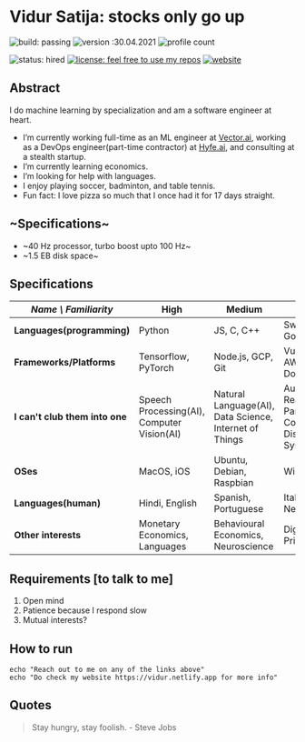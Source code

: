 # Vidur Satija: stocks only go up
![build: passing](https://img.shields.io/badge/build-passing-success)
![version :30.04.2021](https://img.shields.io/badge/version-30.04.2021-informational)
![profile count](https://komarev.com/ghpvc/?username=vidursatija&color=red)

![status: hired](https://img.shields.io/badge/status-hired-green)
[![license: feel free to use my repos](https://img.shields.io/badge/license-feel%20free%20to%20use%20my%20repos-success)](https://github.com/vidursatija)
[![website](https://img.shields.io/badge/website-informational)](https://vidur.netlify.app)
<!-- [![~Twitter:~](https://img.shields.io/twitter/follow/?style=social)](https://twitter.com/) 
[![GitHub vidursatija](https://img.shields.io/github/followers/vidursatija?label=follow&style=social)](https://github.com/vidursatija) -->

## Abstract
I do machine learning by specialization and am a software engineer at heart.
- I’m currently working full-time as an ML engineer at [Vector.ai](https://vector.ai), working as a DevOps engineer(part-time contractor) at [Hyfe.ai](https://hyfeapp.com), and consulting at a stealth startup. 
- I’m currently learning economics.
- I’m looking for help with languages.
- I enjoy playing soccer, badminton, and table tennis.
- Fun fact: I love pizza so much that I once had it for 17 days straight.


## ~Specifications~
- ~40 Hz processor, turbo boost upto 100 Hz~
- ~1.5 EB disk space~


## Specifications
| *Name \ Familiarity* | High | Medium | Low |
| --------------- | --------------- | --------------- | ------------- |
| **Languages(programming)** | Python | JS, C, C++ | Swift, Java, Go |
| **Frameworks/Platforms** | Tensorflow, PyTorch | Node.js, GCP, Git | Vue.js, AWS, Docker |
| **I can't club them into one** | Speech Processing(AI), Computer Vision(AI) | Natural Language(AI), Data Science, Internet of Things | Augmented Reality, Parallel Computing, Distributed Systems |
| **OSes** | MacOS, iOS | Ubuntu, Debian, Raspbian | Windows |
| **Languages(human)** | Hindi, English | Spanish, Portuguese | Italian // New: Latin  |
| **Other interests** | Monetary Economics, Languages | Behavioural Economics, Neuroscience | Digital Privacy |

## Requirements [to talk to me]
1. Open mind
2. Patience because I respond slow
3. Mutual interests?

## How to run
```shell
echo "Reach out to me on any of the links above"
echo "Do check my website https://vidur.netlify.app for more info"
```

## Quotes
> Stay hungry, stay foolish. - Steve Jobs
